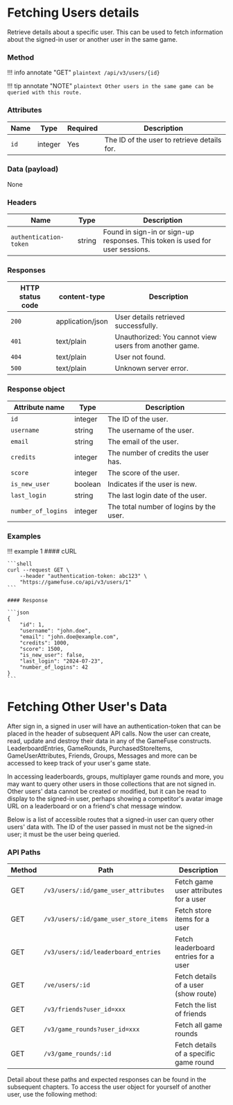 
# Fetching Users details


Retrieve details about a specific user. This can be used to fetch information about the signed-in user or another user in the same game.

### Method

!!! info annotate "GET"
    ```plaintext
    /api/v3/users/{id}
    ```

!!! tip annotate "NOTE"
    ```plaintext
    Other users in the same game can be queried with this route.
    ```

### Attributes

| Name | Type    | Required | Description                                      |
|------|---------|----------|--------------------------------------------------|
| `id` | integer | Yes      | The ID of the user to retrieve details for.      |

### Data (payload)

None

### Headers

| Name                  | Type   | Description                                   |
|-----------------------|--------|-----------------------------------------------|
| `authentication-token` | string | Found in sign-in or sign-up responses. This token is used for user sessions. |

### Responses

| HTTP status code | content-type    | Description                                              |
|------------------|-----------------|----------------------------------------------------------|
| `200`            | application/json| User details retrieved successfully.                     |
| `401`            | text/plain      | Unauthorized: You cannot view users from another game.   |
| `404`            | text/plain      | User not found.                                          |
| `500`            | text/plain      | Unknown server error.                                    |

### Response object

| Attribute name | Type    | Description                                      |
|----------------|---------|--------------------------------------------------|
| `id`           | integer | The ID of the user.                              |
| `username`     | string  | The username of the user.                        |
| `email`        | string  | The email of the user.                           |
| `credits`      | integer | The number of credits the user has.              |
| `score`        | integer | The score of the user.                           |
| `is_new_user`  | boolean | Indicates if the user is new.                    |
| `last_login`   | string  | The last login date of the user.                 |
| `number_of_logins` | integer | The total number of logins by the user.       |

### Examples

!!! example 1
    #### cURL

    ```shell
    curl --request GET \
        --header "authentication-token: abc123" \
        "https://gamefuse.co/api/v3/users/1"
    ```

    #### Response

    ```json
    {
        "id": 1,
        "username": "john.doe",
        "email": "john.doe@example.com",
        "credits": 1000,
        "score": 1500,
        "is_new_user": false,
        "last_login": "2024-07-23",
        "number_of_logins": 42
    }
    ```



# Fetching Other User's Data


After sign in, a signed in user will have an authentication-token that can be placed in the header of subsequent API calls.  Now the user can create, read, update and destroy their data in any of the GameFuse constructs.  LeaderboardEntries, GameRounds, PurchasedStoreItems, GameUserAttributes, Friends, Groups, Messages and more can be accessed to keep track of your user's game state.

In accessing leaderboards, groups, multiplayer game rounds and more, you may want to query other users in those collections that are not signed in. Other users' data cannot be created or modified, but it can be read to display to the signed-in user, perhaps showing a competitor's avatar image URL on a leaderboard or on a friend's chat message window.

Below is a list of accessible routes that a signed-in user can query other users' data with. The ID of the user passed in must not be the signed-in user; it must be the user being queried.  


### API Paths

| Method | Path                                           | Description                              |
|--------|------------------------------------------------|------------------------------------------|
| GET    | `/v3/users/:id/game_user_attributes`           | Fetch game user attributes for a user    |
| GET    | `/v3/users/:id/game_user_store_items`          | Fetch store items for a user             |
| GET    | `/v3/users/:id/leaderboard_entries`            | Fetch leaderboard entries for a user     |
| GET    | `/ve/users/:id`                                | Fetch details of a user (show route)     |
| GET    | `/v3/friends?user_id=xxx`                      | Fetch the list of friends                |
| GET    | `/v3/game_rounds?user_id=xxx`                  | Fetch all game rounds                    |
| GET    | `/v3/game_rounds/:id`                          | Fetch details of a specific game round   |



Detail about these paths and expected responses can be found in the subsequent chapters. To access the user object for yourself of another user, use the following method:


